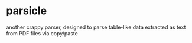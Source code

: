 # parsicle
another crappy parser, designed to parse table-like data extracted as text from PDF files via copy/paste
